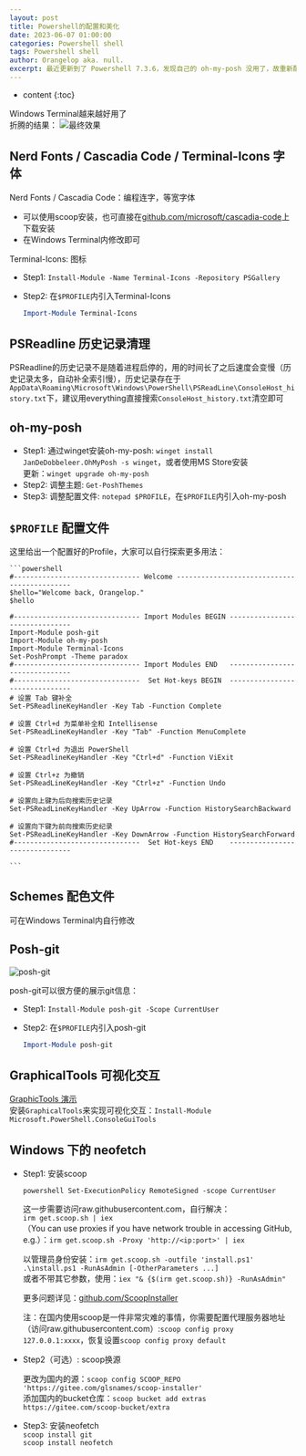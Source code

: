 ```yaml
---
layout: post
title: Powershell的配置和美化
date: 2023-06-07 01:00:00
categories: Powershell shell
tags: Powershell shell
author: Orangelop aka. null.
excerpt: 最近更新到了 Powershell 7.3.6，发现自己的 oh-my-posh 没用了，故重新配置一下，留作记录。
---
```


* content
{:toc}

Windows Terminal越来越好用了  
折腾的结果：
![最终效果](https://s2.loli.net/2023/06/07/ZfvtOBoViUFXkLA.png)

## Nerd Fonts / Cascadia Code / Terminal-Icons 字体

Nerd Fonts / Cascadia Code：编程连字，等宽字体  

* 可以使用scoop安装，也可直接在[github.com/microsoft/cascadia-code](https://github.com/microsoft/cascadia-code)上下载安装  
* 在Windows Terminal内修改即可  

Terminal-Icons: 图标  

* Step1: `Install-Module -Name Terminal-Icons -Repository PSGallery`  
* Step2: 在`$PROFILE`内引入Terminal-Icons  

    ```powershell
    Import-Module Terminal-Icons
    ```

## PSReadline 历史记录清理

PSReadline的历史记录不是随着进程启停的，用的时间长了之后速度会变慢（历史记录太多，自动补全索引慢），历史记录存在于`AppData\Roaming\Microsoft\Windows\PowerShell\PSReadLine\ConsoleHost_history.txt`下，建议用everything直接搜索`ConsoleHost_history.txt`清空即可  

## oh-my-posh

* Step1: 通过winget安装oh-my-posh: `winget install JanDeDobbeleer.OhMyPosh -s winget`，或者使用MS Store安装  
    更新：`winget upgrade oh-my-posh`  
* Step2: 调整主题: `Get-PoshThemes`  
* Step3: 调整配置文件: `notepad $PROFILE`，在`$PROFILE`内引入oh-my-posh  

## `$PROFILE` 配置文件

这里给出一个配置好的Profile，大家可以自行探索更多用法：

    ```powershell
    #------------------------------- Welcome --------------------------------------------
    $hello="Welcome back, Orangelop."
    $hello

    #------------------------------- Import Modules BEGIN -------------------------------
    Import-Module posh-git
    Import-Module oh-my-posh
    Import-Module Terminal-Icons
    Set-PoshPrompt -Theme paradox
    #------------------------------- Import Modules END   -------------------------------
    #-------------------------------  Set Hot-keys BEGIN  -------------------------------
    # 设置 Tab 键补全
    Set-PSReadlineKeyHandler -Key Tab -Function Complete

    # 设置 Ctrl+d 为菜单补全和 Intellisense
    Set-PSReadLineKeyHandler -Key "Tab" -Function MenuComplete

    # 设置 Ctrl+d 为退出 PowerShell
    Set-PSReadlineKeyHandler -Key "Ctrl+d" -Function ViExit

    # 设置 Ctrl+z 为撤销
    Set-PSReadLineKeyHandler -Key "Ctrl+z" -Function Undo

    # 设置向上键为后向搜索历史记录
    Set-PSReadLineKeyHandler -Key UpArrow -Function HistorySearchBackward

    # 设置向下键为前向搜索历史纪录
    Set-PSReadLineKeyHandler -Key DownArrow -Function HistorySearchForward
    #-------------------------------  Set Hot-keys END    -------------------------------

    ```

## Schemes 配色文件

可在Windows Terminal内自行修改

## Posh-git

![posh-git](https://s2.loli.net/2023/06/07/Qr95hXp8LIcZUmq.png)  

posh-git可以很方便的展示git信息：

* Step1: `Install-Module posh-git -Scope CurrentUser`  
* Step2: 在`$PROFILE`内引入posh-git  

    ```powershell
    Import-Module posh-git
    ```

## GraphicalTools 可视化交互

[GraphicTools 演示](https://img2022.cnblogs.com/blog/375390/202207/375390-20220716212220581-485478966.gif)  
安装`GraphicalTools`来实现可视化交互：`Install-Module Microsoft.PowerShell.ConsoleGuiTools`  

## Windows 下的 neofetch

* Step1: 安装scoop

    `powershell Set-ExecutionPolicy RemoteSigned -scope CurrentUser`  

    这一步需要访问raw.githubusercontent.com，自行解决：  
    `irm get.scoop.sh | iex`  
    （You can use proxies if you have network trouble in accessing GitHub, e.g.）：`irm get.scoop.sh -Proxy 'http://<ip:port>' | iex`  

    以管理员身份安装：`irm get.scoop.sh -outfile 'install.ps1'`  
    `.\install.ps1 -RunAsAdmin [-OtherParameters ...]`  
    或者不带其它参数，使用：`iex "& {$(irm get.scoop.sh)} -RunAsAdmin"`  

    更多问题详见：[github.com/ScoopInstaller](https://github.com/ScoopInstaller/Install)  

    注：在国内使用scoop是一件非常灾难的事情，你需要配置代理服务器地址（访问raw.githubusercontent.com）:`scoop config proxy 127.0.0.1:xxxx`，恢复设置`scoop config proxy default`  

* Step2（可选）: scoop换源  

    更改为国内的源：`scoop config SCOOP_REPO 'https://gitee.com/glsnames/scoop-installer'`  
    添加国内的bucket仓库：`scoop bucket add extras https://gitee.com/scoop-bucket/extra`  

* Step3: 安装neofetch  
    `scoop install git`  
    `scoop install neofetch`  
